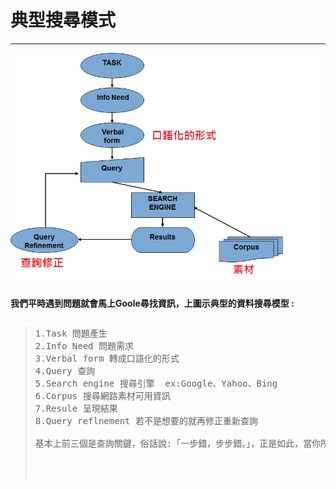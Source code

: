 # 典型搜尋模式
---
![](/Img/Image02.png)

**我們平時遇到問題就會馬上Goole尋找資訊，上圖示典型的資料搜尋模型 :**
<pre><blockquote>1.Task 問題產生
2.Info Need 問題需求 
3.Verbal form 轉成口語化的形式
4.Query 查詢
5.Search engine 搜尋引擎  ex:Google、Yahoo、Bing
6.Corpus 搜尋網路素材可用資訊
7.Resule 呈現結果
8.Query reflnement 若不是想要的就再修正重新查詢

基本上前三個是查詢關鍵，俗話說:「一步錯，步步錯。」，正是如此，當你所提問的字句包含到一字多義或是一字多音時會可能導致查詢上的辨識錯誤導致查詢結果可能是ㄧ些你不必要的，更別說是俚語，所以如何下問句也是個一大學問呢 !